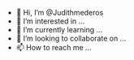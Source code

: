 - 👋 Hi, I’m @Judithmederos
- 👀 I’m interested in ...
- 🌱 I’m currently learning ...
- 💞️ I’m looking to collaborate on ...
- 📫 How to reach me ...

<!---
Judithmederos/Judithmederos is a ✨ special ✨ repository because its `README.md` (this file) appears on your GitHub profile.
You can click the Preview link to take a look at your changes.
--->
